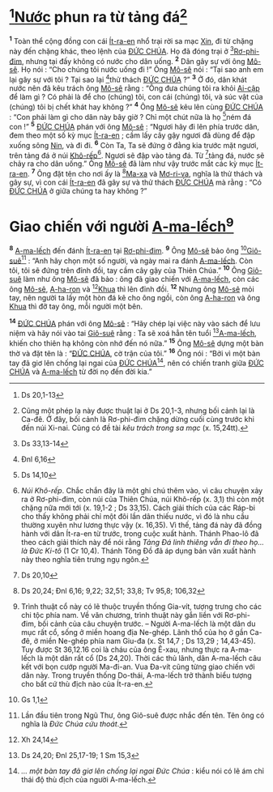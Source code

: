 # [^1@-05336511-fde1-483e-9782-5f007f1329df][Nước]() phun ra từ tảng đá[^1-05336511-fde1-483e-9782-5f007f1329df]

<sup><b>1</b></sup> Toàn thể cộng đồng con cái [Ít-ra-en]() nhổ trại rời sa mạc [Xin](), đi từ chặng này đến chặng khác, theo lệnh của [ĐỨC CHÚA](). Họ đã đóng trại ở [^2@-05336511-fde1-483e-9782-5f007f1329df][Rơ-phi-đim](), nhưng tại đấy không có nước cho dân uống. <sup><b>2</b></sup> Dân gây sự với ông [Mô-sê](). Họ nói : “Cho chúng tôi nước uống đi !” Ông [Mô-sê]() nói : “Tại sao anh em lại gây sự với tôi ? Tại sao lại [^3@-05336511-fde1-483e-9782-5f007f1329df]thử thách [ĐỨC CHÚA]() ?” <sup><b>3</b></sup> Ở đó, dân khát nước nên đã kêu trách ông [Mô-sê]() rằng : “Ông đưa chúng tôi ra khỏi [Ai-cập]() để làm gì ? Có phải là để cho (chúng) tôi, con cái (chúng) tôi, và súc vật của (chúng) tôi bị chết khát hay không ?” <sup><b>4</b></sup> Ông [Mô-sê]() kêu lên cùng [ĐỨC CHÚA]() : “Con phải làm gì cho dân này bây giờ ? Chỉ một chút nữa là họ [^4@-05336511-fde1-483e-9782-5f007f1329df]ném đá con !” <sup><b>5</b></sup> [ĐỨC CHÚA]() phán với ông [Mô-sê]() : “Ngươi hãy đi lên phía trước dân, đem theo một số kỳ mục [Ít-ra-en]() ; cầm lấy cây gậy ngươi đã dùng để đập xuống sông [Nin](), và đi đi. <sup><b>6</b></sup> Còn Ta, Ta sẽ đứng ở đằng kia trước mặt ngươi, trên tảng đá ở núi [Khô-rếp]()[^2-05336511-fde1-483e-9782-5f007f1329df]. Ngươi sẽ đập vào tảng đá. Từ [^5@-05336511-fde1-483e-9782-5f007f1329df]tảng đá, nước sẽ chảy ra cho dân uống.” Ông [Mô-sê]() đã làm như vậy trước mắt các kỳ mục [Ít-ra-en](). <sup><b>7</b></sup> Ông đặt tên cho nơi ấy là [^6@-05336511-fde1-483e-9782-5f007f1329df][Ma-xa]() và [Mơ-ri-va](), nghĩa là thử thách và gây sự, vì con cái [Ít-ra-en]() đã gây sự và thử thách [ĐỨC CHÚA]() mà rằng : “Có [ĐỨC CHÚA]() ở giữa chúng ta hay không ?”

# Giao chiến với người [A-ma-lếch]()[^3-05336511-fde1-483e-9782-5f007f1329df]

<sup><b>8</b></sup> [A-ma-lếch]() đến đánh [Ít-ra-en]() tại [Rơ-phi-đim](). <sup><b>9</b></sup> Ông [Mô-sê]() bảo ông [^7@-05336511-fde1-483e-9782-5f007f1329df][Giô-suê]()[^4-05336511-fde1-483e-9782-5f007f1329df] : “Anh hãy chọn một số người, và ngày mai ra đánh [A-ma-lếch](). Còn tôi, tôi sẽ đứng trên đỉnh đồi, tay cầm cây gậy của Thiên Chúa.” <sup><b>10</b></sup> Ông [Giô-suê]() làm như ông [Mô-sê]() đã bảo : ông đã giao chiến với [A-ma-lếch](), còn các ông [Mô-sê](), [A-ha-ron]() và [^8@-05336511-fde1-483e-9782-5f007f1329df][Khua]() thì lên đỉnh đồi. <sup><b>12</b></sup> Nhưng ông [Mô-sê]() mỏi tay, nên người ta lấy một hòn đá kê cho ông ngồi, còn ông [A-ha-ron]() và ông [Khua]() thì đỡ tay ông, mỗi người một bên.

<sup><b>14</b></sup> [ĐỨC CHÚA]() phán với ông [Mô-sê]() : “Hãy chép lại việc này vào sách để lưu niệm và hãy nói vào tai [Giô-suê]() rằng : Ta sẽ xoá hẳn tên tuổi [^10@-05336511-fde1-483e-9782-5f007f1329df][A-ma-lếch](), khiến cho thiên hạ không còn nhớ đến nó nữa.” <sup><b>15</b></sup> Ông [Mô-sê]() dựng một bàn thờ và đặt tên là : “[ĐỨC CHÚA](), cờ trận của tôi.” <sup><b>16</b></sup> Ông nói : “Bởi vì một bàn tay đã giơ lên chống lại ngai của [ĐỨC CHÚA]()[^6-05336511-fde1-483e-9782-5f007f1329df], nên có chiến tranh giữa [ĐỨC CHÚA]() và [A-ma-lếch]() từ đời nọ đến đời kia.”

[^1-05336511-fde1-483e-9782-5f007f1329df]: Cũng một phép lạ này được thuật lại ở Ds 20,1-3, nhưng bối cảnh lại là Ca-đê. Ở đây, bối cảnh là Rơ-phi-đim chặng dừng cuối cùng trước khi đến núi Xi-nai. Cũng có đề tài _kêu trách trong sa mạc_ (x. 15,24tt).

[^2-05336511-fde1-483e-9782-5f007f1329df]: _Núi Khô-rếp_. Chắc chắn đây là một ghi chú thêm vào, vì câu chuyện xảy ra ở Rơ-phi-đim, còn núi của Thiên Chúa, núi Khô-rếp (x. 3,1) thì còn một chặng nữa mới tới (x. 19,1-2 ; Ds 33,15). Cách giải thích của các Ráp-bi cho thấy không phải chỉ một đôi lần dân thiếu nước, vì đó là nhu cầu thường xuyên như lương thực vậy (x. 16,35). Vì thế, tảng đá này đã đồng hành với dân Ít-ra-en từ trước, trong cuộc xuất hành. Thánh Phao-lô đã theo cách giải thích này để nói rằng _Tảng Đá linh thiêng vẫn đi theo họ... là Đức Ki-tô_ (1 Cr 10,4). Thánh Tông Đồ đã áp dụng bản văn xuất hành này theo nghĩa tiên trưng ngụ ngôn.

[^3-05336511-fde1-483e-9782-5f007f1329df]: Trình thuật cổ này có lẽ thuộc truyền thống Gia-vít, tượng trưng cho các chi tộc phía nam. Về văn chương, trình thuật này gắn liền với Rơ-phi-đim, bối cảnh của câu chuyện trước. – Người A-ma-lếch là một dân du mục rất cổ, sống ở miền hoang địa Ne-ghép. Lãnh thổ của họ ở gần Ca-đê, ở miền Ne-ghép phía nam Giu-đa (x. St 14,7 ; Ds 13,29 ; 14,43-45). Tuy được St 36,12.16 coi là cháu của ông Ê-xau, nhưng thực ra A-ma-lếch là một dân rất cổ (Ds 24,20). Thời các thủ lãnh, dân A-ma-lếch câu kết với bọn cướp người Ma-đi-an. Vua Đa-vít cũng từng giao chiến với dân này. Trong truyền thống Do-thái, A-ma-lếch trở thành biểu tượng cho bất cứ thù địch nào của Ít-ra-en.

[^4-05336511-fde1-483e-9782-5f007f1329df]: Lần đầu tiên trong Ngũ Thư, ông Giô-suê được nhắc đến tên. Tên ông có nghĩa là _Đức Chúa cứu thoát_.

[^6-05336511-fde1-483e-9782-5f007f1329df]: _... một bàn tay đã giơ lên chống lại ngai Đức Chúa_ : kiểu nói có lẽ ám chỉ thái độ thù địch của người A-ma-lếch.

[^1@-05336511-fde1-483e-9782-5f007f1329df]: Ds 20,1-13

[^2@-05336511-fde1-483e-9782-5f007f1329df]: Ds 33,13-14

[^3@-05336511-fde1-483e-9782-5f007f1329df]: Đnl 6,16

[^4@-05336511-fde1-483e-9782-5f007f1329df]: Ds 14,10

[^5@-05336511-fde1-483e-9782-5f007f1329df]: Ds 20,10

[^6@-05336511-fde1-483e-9782-5f007f1329df]: Ds 20,24; Đnl 6,16; 9,22; 32,51; 33,8; Tv 95,8; 106,32

[^7@-05336511-fde1-483e-9782-5f007f1329df]: Gs 1,1

[^8@-05336511-fde1-483e-9782-5f007f1329df]: Xh 24,14

[^10@-05336511-fde1-483e-9782-5f007f1329df]: Ds 24,20; Đnl 25,17-19; 1 Sm 15,3
